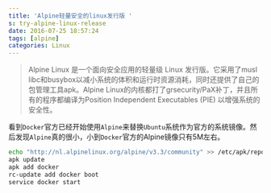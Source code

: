 ```yaml
---
title: 'Alpine轻量安全的linux发行版 '
s: try-alpine-linux-release
date: 2016-07-25 18:57:24
tags: [alpine]
categories: Linux
---
```


> Alpine Linux 是一个面向安全应用的轻量级 Linux 发行版。它采用了musl libc和busybox以减小系统的体积和运行时资源消耗，同时还提供了自己的包管理工具apk。Alpine Linux的内核都打了grsecurity/PaX补丁，并且所有的程序都编译为Position Independent Executables (PIE) 以增强系统的安全性。

看到`Docker`官方已经开始使用`Alpine`来替换`Ubuntu`系统作为官方的系统镜像。然后发现`Alpine`真的很小，小到`Docker`官方的Alpine镜像只有5M左右。



```sh
echo "http://nl.alpinelinux.org/alpine/v3.3/community" >> /etc/apk/repositories
apk update
apk add docker
rc-update add docker boot
service docker start
```